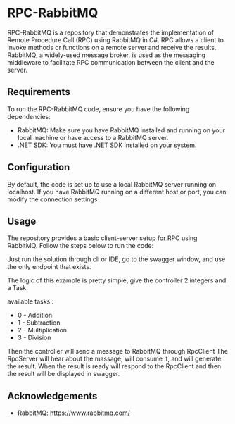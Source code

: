 # RPC-RabbitMQ
RPC-RabbitMQ is a repository that demonstrates the implementation of Remote Procedure Call (RPC) using RabbitMQ in C#. RPC allows a client to invoke methods or functions on a remote server and receive the results. RabbitMQ, a widely-used message broker, is used as the messaging middleware to facilitate RPC communication between the client and the server.

## Requirements
To run the RPC-RabbitMQ code, ensure you have the following dependencies:

- RabbitMQ: Make sure you have RabbitMQ installed and running on your local machine or have access to a RabbitMQ server.
- .NET SDK: You must have .NET SDK installed on your system.


## Configuration
By default, the code is set up to use a local RabbitMQ server running on localhost. If you have RabbitMQ running on a different host or port, you can modify the connection settings 

## Usage
The repository provides a basic client-server setup for RPC using RabbitMQ. Follow the steps below to run the code:

Just run the solution through cli or IDE, go to the swagger window, and use the only endpoint that exists.

The logic of this example is pretty simple, give the controller 2 integers and a Task 

available tasks : 

- 0 - Addition
- 1 - Subtraction
- 2 - Multiplication
- 3 - Division

Then the controller will send a message to RabbitMQ through RpcClient
The RpcServer will hear about the massage, will consume it, and will generate the result.
When the result is ready will respond to the RpcClient and then the result will be displayed in swagger.

## Acknowledgements

- RabbitMQ: https://www.rabbitmq.com/
